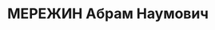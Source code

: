 ---
title: МЕРЕЖИН Абрам Наумович
description: 'Род. 1880 г.Дубово Уманского р-на Киев.обл., еврей, обр.: среднее, член
  РСДРП(м) 1905-16г.г., член Бунда 1917-18г.г., по апрель в левом Бунде, член ВКП(б)
  1919-36г.г., до ареста преподаватель обществоведения в учеб.комбинате Моснарпита,
  прож.: М., Копневский пер.. 3 - 12. Арест.: 30.10.36г. УГБ УНКВД МО "По окончании
  следствия дело было направлено на рассмотрение ВК ВС СССР, которая однако возвратила
  дело в УНКВД МО на доследование.". Обв.: 58-8,10,11 наблюдал за проездом Сталина
  по Красной пл. уч-к к/р троц.террор. орг-ции в системе Моснарпита. Приговор: тройка
  УНКВД СССР по МО, 20.12.37г.. Пересмотр: ОСО НКВД СССР протокол №68-м, 26.08.42г.
  - исчислять срок наказания с 30.10.36г. (решение тройки - с 37.10.37г.) освобожден
  в 1943г., других данных нет. Реабилитация: ВТО МВО, 15.12.55г.'
---